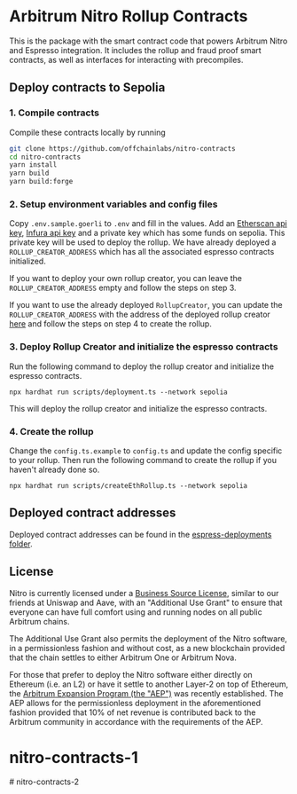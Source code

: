 # Arbitrum Nitro Rollup Contracts

This is the package with the smart contract code that powers Arbitrum Nitro and Espresso integration.
It includes the rollup and fraud proof smart contracts, as well as interfaces for interacting with precompiles.

## Deploy contracts to Sepolia

### 1. Compile contracts

Compile these contracts locally by running

```bash
git clone https://github.com/offchainlabs/nitro-contracts
cd nitro-contracts
yarn install
yarn build
yarn build:forge
```

### 2. Setup environment variables and config files

Copy `.env.sample.goerli` to `.env` and fill in the values. Add an [Etherscan api key](https://docs.etherscan.io/getting-started/viewing-api-usage-statistics), [Infura api key](https://docs.infura.io/dashboard/create-api) and a private key which has some funds on sepolia.
This private key will be used to deploy the rollup. We have already deployed a `ROLLUP_CREATOR_ADDRESS` which has all the associated espresso contracts initialized.

If you want to deploy your own rollup creator, you can leave the `ROLLUP_CREATOR_ADDRESS` empty and follow the steps on step 3.

If you want to use the already deployed `RollupCreator`, you can update the `ROLLUP_CREATOR_ADDRESS` with the address of the deployed rollup creator [here](espresso-deployments/sepolia.json) and follow the steps on step 4 to create the rollup.

### 3. Deploy Rollup Creator and initialize the espresso contracts

Run the following command to deploy the rollup creator and initialize the espresso contracts.

`npx hardhat run scripts/deployment.ts --network sepolia`

This will deploy the rollup creator and initialize the espresso contracts.

### 4. Create the rollup

Change the `config.ts.example` to `config.ts` and update the config specific to your rollup. Then run the following command to create the rollup if you haven't already done so.

`npx hardhat run scripts/createEthRollup.ts --network sepolia`

## Deployed contract addresses

Deployed contract addresses can be found in the [espress-deployments folder](./espresso-deployments/).

## License

Nitro is currently licensed under a [Business Source License](./LICENSE.md), similar to our friends at Uniswap and Aave, with an "Additional Use Grant" to ensure that everyone can have full comfort using and running nodes on all public Arbitrum chains.

The Additional Use Grant also permits the deployment of the Nitro software, in a permissionless fashion and without cost, as a new blockchain provided that the chain settles to either Arbitrum One or Arbitrum Nova.

For those that prefer to deploy the Nitro software either directly on Ethereum (i.e. an L2) or have it settle to another Layer-2 on top of Ethereum, the [Arbitrum Expansion Program (the "AEP")](https://docs.arbitrum.foundation/assets/files/Arbitrum%20Expansion%20Program%20Jan182024-4f08b0c2cb476a55dc153380fa3e64b0.pdf) was recently established. The AEP allows for the permissionless deployment in the aforementioned fashion provided that 10% of net revenue is contributed back to the Arbitrum community in accordance with the requirements of the AEP.
# nitro-contracts-1
#   n i t r o - c o n t r a c t s - 2  
 